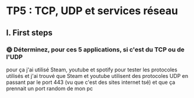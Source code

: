 # TP5 : TCP, UDP et services réseau

## I. First steps

### 🌞 Déterminez, pour ces 5 applications, si c'est du TCP ou de l'UDP

pour ça j'ai utilisé Steam, youtube et spotify pour tester les protocoles utilisés et j'ai trouvé que Steam et youtube utilisent des protocoles UDP en passant par le port 443 (vu que c'est des sites internet tsé) et que ça prennait un port random de mon pc

